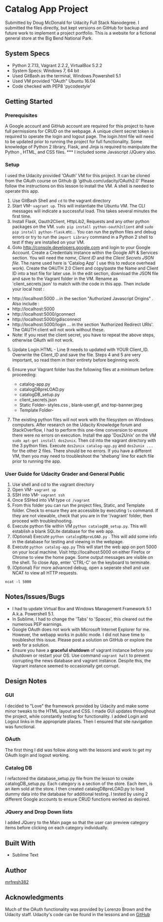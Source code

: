 # Catalog App Project
Submitted by Doug McDonald for Udacity Full Stack Nanodegree.
I submitted the files directly, but kept versions on GitHub for backup and future work to implement a project portfolio. This is a website for a fictional general store at the Big Bend National Park.

## System Specs
- Python 2.7.13, Vagrant 2.2.2, VirtualBox 5.2.2
- System Specs: Windows 7, 64 bit
- Used GitBash as the terminal, Windows Powershell 5.1
- Used VM provided "OAuth" Ubuntu 16.04
- Code checked with PEP8 'pycodestyle'

## Getting Started
### Prerequisites 
A Google account and GitHub account are required for this project to have full permissions for CRUD on the webpage. A unique client secret token is required to operate the login and logout page. The login.html file will need to be updated prior to running the project for full functionality. Some knowledge of Python 2 library, Flask, and Jinja is required to manipulate the Python , HTML, and CSS files. *** I included some Javascript /JQuery also.

### Setup
I used the Udacity provided 'OAuth' VM for this project. It can be cloned from the OAuth course on Github @ 'github.com/udacity/OAuth2.0' Please follow the instructions on this lesson to install the VM. A shell is needed to operate this app. 

1. Use GitBash Shell and `cd` to the vagrant directory 
2. Start VM- `vagrant up`. This will instantiate the Ubuntu VM. The CLI messages will indicate a successful load. This takes several minutes the first time.
3. Install Flask, Oauth2Client, HttpLib2, Requests and any other python packages on the VM. `sudo pip install python-oauth2client` and `sudo pip install python-flask`.etc... You can run the python files and debug errors or try to run the `import Library` command in a Python 2 shell to test if they are installed on your VM. 
4. Goto http://console.developers.google.com and login to your Google Account. Create a Credentials instance within the Google API & Services section. You will need the *name*,  *Client ID* and the *Client Secrets JSON file*. The name used here is 'Catalog App' ( use this to reduce overhead work). Create the OAUTH 2.0 Client and copy/paste the Name and Client ID into a text file for later use. In the edit section, download the JSON file and save to the Vagrant folder in the VM. Rename as 'client_secrets.json' to match with the code in this app. Then include your local host :
- http://localhost:5000
...in the section "Authorized Javascript Origins" . Also include :
- http://localhost:5000
- http://localhost:5000/gconnect
- http://localhost:5000/gdisconnect
- http://localhost:5000/login
... in the section 'Authorized Redirect URIs'. The OAUTH client will not work without these. 
- Note: If you reset the client secret, you have to repeat the above steps, otherwise OAuth will not work.

5. Update Login.HTML - Line 9 needs to updated with YOUR Client_ID. Overwrite the Client_ID and save the file. Steps 4 and 5 are very important, so read them in their entirety before beginning work. 

6. Ensure your Vagrant folder has the following files at a minimum before proceeding: 
	- catalog-app.py 
	- catalogDBpreLOAD.py
	- catalogDB_setup.py
	- client_secrets.json 
	- Static Folder- styles.css , blank-user.gif, and top-banner.jpeg
	- Template Folder- 

6. The existing python files will not work with the filesystem on Windows computers. After research on the Udacity Knowledge forum and StackOverflow, I had to perform this one-time conversion to ensure there were no errors on execution. Install the app 'Dos2Unix' on the VM `sudo apt-get install dos2unix`. Then cd into the vagrant directory with the 3 python files. Execute `dos2unix catalog-app.py` and `dos2unix ...` for the other 2 files. There should be no errors. If you have a different VM, then you may need to troubleshoot the 'shebang' line for each file prior to running the app.
 
### User Guide for Udacity Grader and General Public

1. Use shell and cd to the vagrant directory 
2. Open VM- `vagrant up`
3. SSH into VM- `vagrant ssh`
4. Once SSHed into VM type `cd /vagrant`
5. From this folder you can run the project files, Static, and Template folder. Check to ensure they are accessible by executing `ls` command. If they are not viewable, check that you are in the '/vagrant' folder, then proceed with troubleshooting. 
6. Execute python file within VM `python catalogDB_setup.py`. This will establish a blank SQLite database for the web app. 
7. (Optional) Execute `python catalogDBpreLOAD.py` . This will add some info in the database for testing and viewing in the webpage. 
8. Execute `python catalog-app.py` This will start the web app on port 5000 on your local machine. Visit http://localhost:5000 on either Firefox or Chrome to view the home page. Some output messages are visible on the shell. To close App, enter 'CTRL-C' on the keyboard to terminate.
9. (Optional) For more advanced debug, open a seperate shell and use NCAT to view all HTTP requests. 
```
ncat -l 5000
```

## Notes/Issues/Bugs
- I had to update Virtual Box and Windows Management Framework 5.1 A.k.a. Powershell 5.1.
- In Sublime, I had to change the 'Tabs' to 'Spaces', this cleared out the numerous PEP warnings. 
- Google OAuth does not work with Microsoft Internet Explorer for me. However, the webapp works in public mode. I did not have time to troubleshot this issue. Please post a solution on GitHub or explore the web for a solution. 
- Ensure you have a **graceful shutdown** of vagrant instance before you shutdown or restart your OS. Use command `vagrant halt` to prevent corrupting the news database and vagrant instance. Despite this, the Vagrant instance seemed to occasionally get corrupt. 

## Design Notes
### GUI
I decided to "Love" the framework provided by Udacity and make some minor tweaks to the HTML layout and CSS. I made GUI updates throughout the project, while constantly testing for functionality. I added Login and Logout links in the appropriate places. Then I ensured that site navigation was functional. 

### OAuth
The first thing I did was follow along with the lessons and work to get my OAuth login and logout working.

### Catalog DB
I refactored the database_setup.py file from the lesson to create catalogDB_setup.py. Each category is a section of the store. Each item, is an item sold at the store. I then created catalogDBpreLOAD.py to load dummy data into the database for additional testing. I tested by using 2 different Google accounts to ensure CRUD functions worked as desired. 

### JQuery and Drop Down lists
I added JQuery to the Main page so that the user can preview category items before clicking on each category individually. 

## Built With
- Sublime Text

## Author
[mrfresh382](https://github.com/mrfresh382)

## Acknowledgments
Much of the OAuth functionality was provided by Lorenzo Brown and the Udacity staff. Udacity's code can be found in the lessons and on [GitHub](https://github.com/udacity/OAuth2.0)